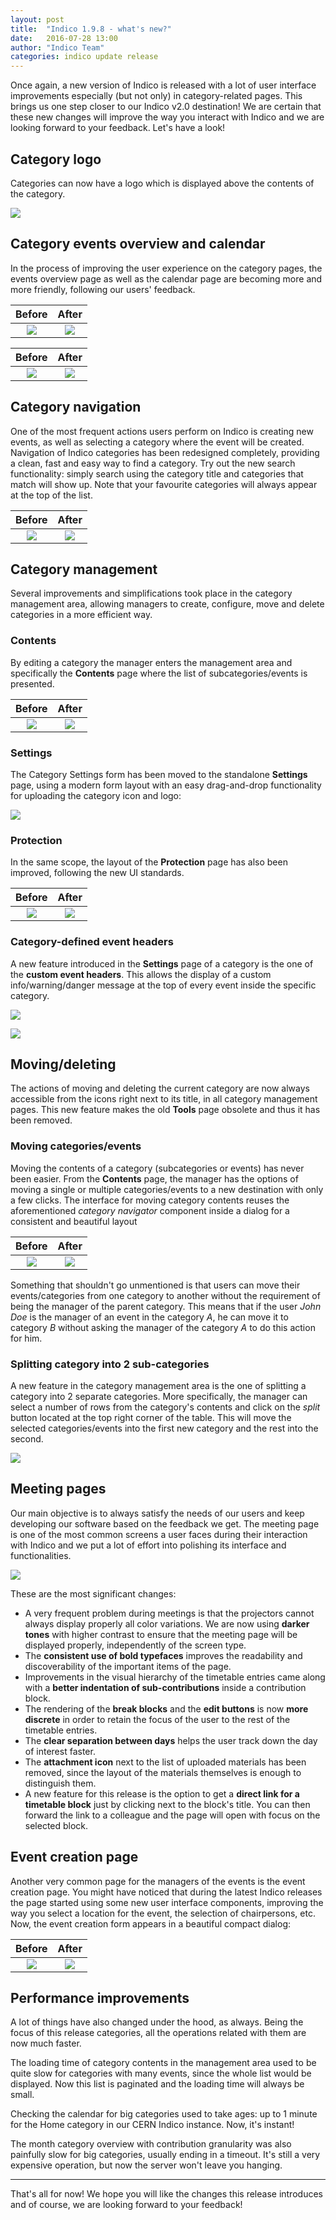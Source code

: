 ```yaml
---
layout: post
title:  "Indico 1.9.8 - what's new?"
date:   2016-07-28 13:00
author: "Indico Team"
categories: indico update release
---
```


Once again, a new version of Indico is released with a lot of user interface improvements especially (but not only) in category-related pages. This brings us one step closer to our Indico v2.0 destination! We are certain that these new changes will improve the way you interact with Indico and we are looking forward to your feedback. Let's have a look!

## Category logo

Categories can now have a logo which is displayed above the contents of the category.

![](/assets/2016-07-28-indico-1-9-8-news/category-logo.png)


## Category events overview and calendar
In the process of improving the user experience on the category pages, the events overview page as well as the calendar page are becoming more and more friendly, following our users' feedback.

Before             |  After
:-------------------------:|:-------------------------:
![](/assets/2016-07-28-indico-1-9-8-news/category-event-overview-before.png)  |  ![](/assets/2016-07-28-indico-1-9-8-news/category-event-overview-after.png)

Before             |  After
:-------------------------:|:-------------------------:
![](/assets/2016-07-28-indico-1-9-8-news/category-calendar-before.png)  |  ![](/assets/2016-07-28-indico-1-9-8-news/category-calendar-after.png)


## Category navigation
One of the most frequent actions users perform on Indico is creating new events, as well as selecting a category where the event will be created. Navigation of Indico categories has been redesigned completely, providing a clean, fast and easy way to find a category. Try out the new search functionality: simply search using the category title and categories that match will show up. Note that your favourite categories will always appear at the top of the list.

Before             |  After
:-------------------------:|:-------------------------:
![](/assets/2016-07-28-indico-1-9-8-news/category-navigator-before.png)  |  ![](/assets/2016-07-28-indico-1-9-8-news/category-navigator-after.png)

## Category management
Several improvements and simplifications took place in the category management area, allowing managers to create, configure, move and delete categories in a more efficient way.

### Contents
By editing a category the manager enters the management area and specifically the **Contents** page where the list of subcategories/events is presented.

Before             |  After
:-------------------------:|:-------------------------:
![](/assets/2016-07-28-indico-1-9-8-news/category-contents-before.png)  |  ![](/assets/2016-07-28-indico-1-9-8-news/category-contents-after.png)

### Settings
The Category Settings form has been moved to the standalone **Settings** page, using a modern form layout with an easy drag-and-drop functionality for uploading the category icon and logo:

![](/assets/2016-07-28-indico-1-9-8-news/category-settings.png)

### Protection
In the same scope, the layout of the **Protection** page has also been improved, following the new UI standards.

Before             |  After
:-------------------------:|:-------------------------:
![](/assets/2016-07-28-indico-1-9-8-news/category-protection-before.png)  |  ![](/assets/2016-07-28-indico-1-9-8-news/category-protection-after.png)

### Category-defined event headers

A new feature introduced in the **Settings** page of a category is the one of the **custom event headers**. This allows the display of a custom info/warning/danger message at the top of every event inside the specific category.

![](/assets/2016-07-28-indico-1-9-8-news/category-event-header-1.png)

![](/assets/2016-07-28-indico-1-9-8-news/category-event-header-2.png)

## Moving/deleting
The actions of moving and deleting the current category are now always accessible from the icons right next to its title, in all category management pages. This new feature makes the old **Tools** page obsolete and thus it has been removed.

### Moving categories/events
Moving the contents of a category (subcategories or events) has never been easier. From the **Contents** page, the manager has the options of moving a single or multiple categories/events to a new destination with only a few clicks. The interface for moving category contents reuses the aforementioned *category navigator* component inside a dialog for a consistent and beautiful layout

Before             |  After
:-------------------------:|:-------------------------:
![](/assets/2016-07-28-indico-1-9-8-news/move-category-before.png)  |  ![](/assets/2016-07-28-indico-1-9-8-news/move-category-after.png)

Something that shouldn't go unmentioned is that users can move their events/categories from one category to another without the requirement of being the manager of the parent category. This means that if the user *John Doe* is the manager of an event in the category *A*, he can move it to category *B* without asking the manager of the category *A* to do this action for him.

### Splitting category into 2 sub-categories
A new feature in the category management area is the one of splitting a category into 2 separate categories. More specifically, the manager can select a number of rows from the category's contents and click on the *split* button located at the top right corner of the table. This will move the selected categories/events into the first new category and the rest into the second.

![](/assets/2016-07-28-indico-1-9-8-news/split-category.png)


## Meeting pages
Our main objective is to always satisfy the needs of our users and keep developing our software based on the feedback we get. The meeting page is one of the most common screens a user faces during their interaction with Indico and we put a lot of effort into polishing its interface and functionalities.

![](/assets/2016-07-28-indico-1-9-8-news/meeting-page.png)

These are the most significant changes:

* A very frequent problem during meetings is that the projectors cannot always display properly all color variations. We are now using **darker tones** with higher contrast to ensure that the meeting page will be displayed properly, independently of the screen type.
* The **consistent use of bold typefaces** improves the readability and discoverability of the important items of the page.
* Improvements in the visual hierarchy of the timetable entries came along with a **better indentation of sub-contributions** inside a contribution block.
* The rendering of the **break blocks** and the **edit buttons** is now **more discrete** in order to retain the focus of the user to the rest of the timetable entries.
* The **clear separation between days** helps the user track down the day of interest faster.
* The **attachment icon** next to the list of uploaded materials has been removed, since the layout of the materials themselves is enough to distinguish them.
* A new feature for this release is the option to get a **direct link for a timetable block** just by clicking next to the block's title. You can then forward the link to a colleague and the page will open with focus on the selected block.

## Event creation page
Another very common page for the managers of the events is the event creation page. You might have noticed that during the latest Indico releases the page started using some new user interface components, improving the way you select a location for the event, the selection of chairpersons, etc. Now, the event creation form appears in a beautiful compact dialog:

Before             |  After
:-------------------------:|:-------------------------:
![](/assets/2016-07-28-indico-1-9-8-news/event-creation-before.png)  |  ![](/assets/2016-07-28-indico-1-9-8-news/event-creation-after.png)

## Performance improvements
A lot of things have also changed under the hood, as always. Being the focus of this release categories, all the operations related with them are now much faster.

The loading time of category contents in the management area used to be quite slow for categories with many events, since the whole list would be displayed. Now this list is paginated and the loading time will always be small.

Checking the calendar for big categories used to take ages: up to 1 minute for the Home category in our CERN Indico instance. Now, it's instant!

The month category overview with contribution granularity was also painfully slow for big categories, usually ending in a timeout. It's still a very expensive operation, but now the server won't leave you hanging.


-----

That's all for now! We hope you will like the changes this release introduces and of course, we are looking forward to your feedback!
